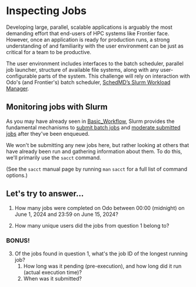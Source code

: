 # Inspecting Jobs

Developing large, parallel, scalable applications is arguably the most demanding effort that end-users of HPC systems like Frontier face. However, once an application is ready for production runs, a strong understanding of and familiarity with the user environment can be just as critical for a team to be productive.

The user environment includes interfaces to the batch scheduler, parallel job launcher, structure of available file systems, along with any user-configurable parts of the system. This challenge will rely on interaction with Odo's (and Frontier's) batch scheduler, [SchedMD’s Slurm Workload Manager](https://slurm.schedmd.com/overview.html).

## Monitoring jobs with Slurm

As you may have already seen in [Basic_Workflow](../Basic_Workflow), Slurm provides the fundamental mechanisms to [submit batch jobs](https://docs.olcf.ornl.gov/systems/frontier_user_guide.html#batch-scripts) and [moderate submitted jobs](https://docs.olcf.ornl.gov/systems/frontier_user_guide.html#monitoring-and-modifying-batch-jobs) after they've been enqueued. 

We won't be submitting any new jobs here, but rather looking at others that have already been run and gathering information about them. To do this, we'll primarily use the `sacct` command. 

(See the `sacct` manual page by running `man` `sacct` for a full list of command options.)

## Let's try to answer...
1. How many jobs were completed on Odo between 00:00 (midnight) on June 1, 2024 and 23:59 on June 15, 2024?

2. How many unique users did the jobs from question 1 belong to?

### BONUS!
3. Of the jobs found in question 1, what's the job ID of the longest running job?
    1. How long was it pending (pre-execution), and how long did it run (actual execution time)?
    2. When was it submitted?

